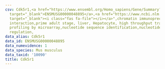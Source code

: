 ```yaml
---
csv: Cdk5r1,<a href="https://www.ensembl.org/Homo_sapiens/Gene/Summary?db=core;g=ENSMUSG00000048895"
  target="_blank">ENSMUSG00000048895</a>,<a href="https://www.ncbi.nlm.nih.gov/pubmed/23834426"
  target="_blank"><i class="fas fa-file"></i></a>",chromatin immunoprecipitation assay,direct
  interaction,prime adult stage, liver, Hepatocyte, high throughput transcription
  profiling by microarray,nucleotide sequence identification,nucleotide sequence identification,transcriptional
  regulation,
data_alias: Cdk5r1
data_id: ENSMUSG00000048895
data_numevidence: 1
data_species: Mus musculus
data_taxid: '10090'
title: Cdk5r1
---
```

